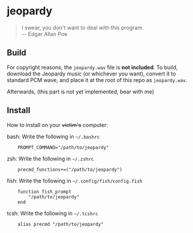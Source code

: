 # jeopardy
> I swear, you don't want to deal with this program.  
>                  -- Edgar Allan Poe

## Build

For copyright reasons, the `jeopardy.wav` file is **not included**. To build, download the Jeopardy music (or whichever you want), convert it to standard PCM wave, and place it at the root of this repo as `jeopardy.wav`.

Afterwards, (this part is not yet implemented, bear with me)

## Install

How to install on your ~~victim's~~ computer:

bash: Write the following in `~/.bashrc`

        PROMPT_COMMAND="/path/to/jeopardy"

zsh: Write the following in `~/.zshrc`

        precmd_functions+=("/path/to/jeopardy")
        
fish: Write the following in `~/.config/fish/config.fish`

        function fish_prompt
            "/path/to/jeopardy"
        end
        
tcsh: Write the following in `~/.tcshrc`

        alias precmd "/path/to/jeopardy"

